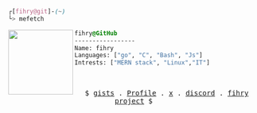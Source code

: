 

```css
┌[fihry@git]-(~)
└> mefetch
```
 

<div style="display:block;text-align:left"><img align="left" src="https://avatars.githubusercontent.com/u/4604537?s=200&v=4" border="0" style="width:130px;">
  
  ```css
  fihry@GitHub
  -----------------
  Name: fihry
  Languages: ["go", "C", "Bash", "Js"]
  Intrests: ["MERN stack", "Linux","IT"]
  ```
</div>



<br />
<p align="center">
  <samp>
    $  <a href="https://gist.github.com/fihry" target="_blank">gists</a> .
    <a href="https://fihry.me" target="_blank">Profile</a> .
    <a href="https://twitter.com/EFihry" target="_blank">x</a> .
    <a href="https://discordapp.com/users/940783956746461244" target="_blank">discord</a> .
    <a href="https://github.com/fihry" target="_blank" color="red">fihry project</a> $
  </samp>
</p>






